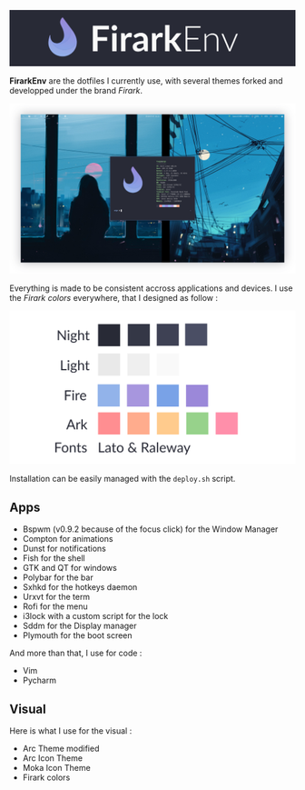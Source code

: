 ![banner](./assets/banner.png)

**FirarkEnv** are the dotfiles I currently use, with several themes forked and developped under the brand *Firark*.

![screen](./assets/screen.png)

Everything is made to be consistent accross applications and devices. I use the *Firark colors* everywhere, that I designed as follow :

![colors](./assets/colors.png)

Installation can be easily managed with the `deploy.sh` script.

## Apps

* Bspwm (v0.9.2 because of the focus click) for the Window Manager
* Compton for animations
* Dunst for notifications
* Fish for the shell
* GTK and QT for windows
* Polybar for the bar
* Sxhkd for the hotkeys daemon
* Urxvt for the term
* Rofi for the menu
* i3lock with a custom script for the lock
* Sddm for the Display manager
* Plymouth for the boot screen

And more than that, I use for code :

* Vim
* Pycharm

## Visual

Here is what I use for the visual :

* Arc Theme modified
* Arc Icon Theme
* Moka Icon Theme
* Firark colors
